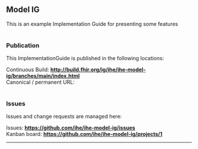 Model IG
---
This is an example Implementation Guide for presenting some features 
<br> </br>
###
### Publication
This ImplementationGuide is published in the following locations:

Continuous Build: __http://build.fhir.org/ig/ihe/ihe-model-ig/branches/main/index.html__  
Canonical / permanent URL: 
<br> </br>

### Issues
Issues and change requests are managed here:  

Issues:  __https://github.com/ihe/ihe-model-ig/issues__  
Kanban board:  __https://github.com/ihe/ihe-model-ig/projects/1__  

---
